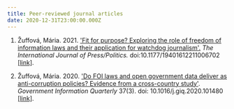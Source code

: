 ```yaml
---
title: Peer-reviewed journal articles
date: 2020-12-31T23:00:00.000Z
---
```

1. Žuffová, Mária. 2021. ['Fit for purpose? Exploring the role of freedom of information laws and their application for watchdog journalism'.](https://journals.sagepub.com/doi/full/10.1177/19401612211006702) *The International Journal of Press/Politics.* doi:10.1177/19401612211006702 [[link]](/assets/downloads/2021-Zuffova-IJPP.pdf).


2. Žuffová, Mária. 2020. ['Do FOI laws and open government data deliver as anti-corruption policies? Evidence from a cross-country study'](https://www.sciencedirect.com/science/article/pii/S0740624X1930560X). *Government Information Quarterly* 37(3). doi: 10.1016/j.giq.2020.101480 [[link]](/assets/downloads/zuffova_accepted_manuscript_GIQ.pdf).